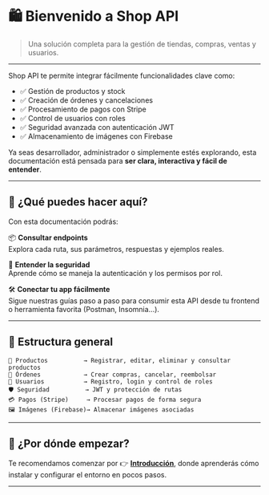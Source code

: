 # 🛍️ Bienvenido a Shop API

> Una solución completa para la gestión de tiendas, compras, ventas y usuarios.

---

Shop API te permite integrar fácilmente funcionalidades clave como:

- ✅ Gestión de productos y stock
- ✅ Creación de órdenes y cancelaciones
- ✅ Procesamiento de pagos con Stripe
- ✅ Control de usuarios con roles
- ✅ Seguridad avanzada con autenticación JWT
- ✅ Almacenamiento de imágenes con Firebase

Ya seas desarrollador, administrador o simplemente estés explorando, esta documentación está pensada para **ser clara, interactiva y fácil de entender**.

---

## 🚀 ¿Qué puedes hacer aquí?

Con esta documentación podrás:

📦 **Consultar endpoints**  
Explora cada ruta, sus parámetros, respuestas y ejemplos reales.

🔐 **Entender la seguridad**  
Aprende cómo se maneja la autenticación y los permisos por rol.

🛠️ **Conectar tu app fácilmente**  
Sigue nuestras guías paso a paso para consumir esta API desde tu frontend o herramienta favorita (Postman, Insomnia...).

---

## 🧩 Estructura general

```plaintext
📁 Productos          → Registrar, editar, eliminar y consultar productos
🧾 Órdenes            → Crear compras, cancelar, reembolsar
🧑 Usuarios           → Registro, login y control de roles
🛡️ Seguridad          → JWT y protección de rutas
💳 Pagos (Stripe)     → Procesar pagos de forma segura
🖼️ Imágenes (Firebase)→ Almacenar imágenes asociadas
```
---

## 🧭 ¿Por dónde empezar?

Te recomendamos comenzar por 👉 [**Introducción**](introduction.md), donde aprenderás cómo instalar y configurar el entorno en pocos pasos.

---

